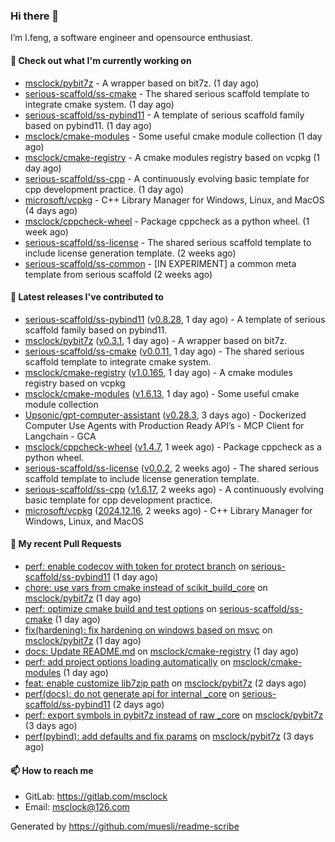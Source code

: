 ### Hi there 👋

I’m l.feng, a software engineer and opensource enthusiast.

#### 👷 Check out what I'm currently working on

- [msclock/pybit7z](https://github.com/msclock/pybit7z) - A wrapper based on bit7z. (1 day ago)
- [serious-scaffold/ss-cmake](https://github.com/serious-scaffold/ss-cmake) - The shared serious scaffold template to integrate cmake system. (1 day ago)
- [serious-scaffold/ss-pybind11](https://github.com/serious-scaffold/ss-pybind11) - A template of serious scaffold family based on pybind11. (1 day ago)
- [msclock/cmake-modules](https://github.com/msclock/cmake-modules) - Some useful cmake module collection (1 day ago)
- [msclock/cmake-registry](https://github.com/msclock/cmake-registry) - A cmake modules registry based on vcpkg (1 day ago)
- [serious-scaffold/ss-cpp](https://github.com/serious-scaffold/ss-cpp) - A continuously evolving basic template for cpp development practice. (1 day ago)
- [microsoft/vcpkg](https://github.com/microsoft/vcpkg) - C&#43;&#43; Library Manager for Windows, Linux, and MacOS (4 days ago)
- [msclock/cppcheck-wheel](https://github.com/msclock/cppcheck-wheel) - Package cppcheck as a python wheel. (1 week ago)
- [serious-scaffold/ss-license](https://github.com/serious-scaffold/ss-license) - The shared serious scaffold template to include license generation template. (2 weeks ago)
- [serious-scaffold/ss-common](https://github.com/serious-scaffold/ss-common) - [IN EXPERIMENT] a common meta template from serious scaffold (2 weeks ago)

#### 🔭 Latest releases I've contributed to

- [serious-scaffold/ss-pybind11](https://github.com/serious-scaffold/ss-pybind11) ([v0.8.28](https://github.com/serious-scaffold/ss-pybind11/releases/tag/v0.8.28), 1 day ago) - A template of serious scaffold family based on pybind11.
- [msclock/pybit7z](https://github.com/msclock/pybit7z) ([v0.3.1](https://github.com/msclock/pybit7z/releases/tag/v0.3.1), 1 day ago) - A wrapper based on bit7z.
- [serious-scaffold/ss-cmake](https://github.com/serious-scaffold/ss-cmake) ([v0.0.11](https://github.com/serious-scaffold/ss-cmake/releases/tag/v0.0.11), 1 day ago) - The shared serious scaffold template to integrate cmake system.
- [msclock/cmake-registry](https://github.com/msclock/cmake-registry) ([v1.0.165](https://github.com/msclock/cmake-registry/releases/tag/v1.0.165), 1 day ago) - A cmake modules registry based on vcpkg
- [msclock/cmake-modules](https://github.com/msclock/cmake-modules) ([v1.6.13](https://github.com/msclock/cmake-modules/releases/tag/v1.6.13), 1 day ago) - Some useful cmake module collection
- [Upsonic/gpt-computer-assistant](https://github.com/Upsonic/gpt-computer-assistant) ([v0.28.3](https://github.com/Upsonic/gpt-computer-assistant/releases/tag/v0.28.3), 3 days ago) - Dockerized Computer Use Agents with Production Ready API’s - MCP Client for Langchain - GCA
- [msclock/cppcheck-wheel](https://github.com/msclock/cppcheck-wheel) ([v1.4.7](https://github.com/msclock/cppcheck-wheel/releases/tag/v1.4.7), 1 week ago) - Package cppcheck as a python wheel.
- [serious-scaffold/ss-license](https://github.com/serious-scaffold/ss-license) ([v0.0.2](https://github.com/serious-scaffold/ss-license/releases/tag/v0.0.2), 2 weeks ago) - The shared serious scaffold template to include license generation template.
- [serious-scaffold/ss-cpp](https://github.com/serious-scaffold/ss-cpp) ([v1.6.17](https://github.com/serious-scaffold/ss-cpp/releases/tag/v1.6.17), 2 weeks ago) - A continuously evolving basic template for cpp development practice.
- [microsoft/vcpkg](https://github.com/microsoft/vcpkg) ([2024.12.16](https://github.com/microsoft/vcpkg/releases/tag/2024.12.16), 2 weeks ago) - C&#43;&#43; Library Manager for Windows, Linux, and MacOS

#### 🔨 My recent Pull Requests

- [perf: enable codecov with token for protect branch](https://github.com/serious-scaffold/ss-pybind11/pull/92) on [serious-scaffold/ss-pybind11](https://github.com/serious-scaffold/ss-pybind11) (1 day ago)
- [chore: use vars from cmake instead of scikit_build_core](https://github.com/msclock/pybit7z/pull/24) on [msclock/pybit7z](https://github.com/msclock/pybit7z) (1 day ago)
- [perf: optimize cmake build and test options](https://github.com/serious-scaffold/ss-cmake/pull/24) on [serious-scaffold/ss-cmake](https://github.com/serious-scaffold/ss-cmake) (1 day ago)
- [fix(hardening): fix hardening on windows based on msvc](https://github.com/msclock/pybit7z/pull/23) on [msclock/pybit7z](https://github.com/msclock/pybit7z) (1 day ago)
- [docs: Update README.md](https://github.com/msclock/cmake-registry/pull/244) on [msclock/cmake-registry](https://github.com/msclock/cmake-registry) (1 day ago)
- [perf: add project options loading automatically](https://github.com/msclock/cmake-modules/pull/138) on [msclock/cmake-modules](https://github.com/msclock/cmake-modules) (1 day ago)
- [feat: enable customize lib7zip path](https://github.com/msclock/pybit7z/pull/22) on [msclock/pybit7z](https://github.com/msclock/pybit7z) (2 days ago)
- [perf(docs): do not generate api for internal _core](https://github.com/serious-scaffold/ss-pybind11/pull/90) on [serious-scaffold/ss-pybind11](https://github.com/serious-scaffold/ss-pybind11) (2 days ago)
- [perf: export symbols in pybit7z instead of raw _core](https://github.com/msclock/pybit7z/pull/21) on [msclock/pybit7z](https://github.com/msclock/pybit7z) (3 days ago)
- [perf(pybind): add defaults and fix params](https://github.com/msclock/pybit7z/pull/18) on [msclock/pybit7z](https://github.com/msclock/pybit7z) (3 days ago)

#### 📫 How to reach me

- GitLab: https://gitlab.com/msclock
- Email: msclock@126.com

Generated by https://github.com/muesli/readme-scribe
